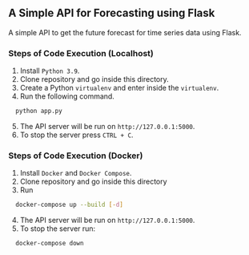 ## A Simple API for Forecasting using Flask

A simple API to get the future forecast for time series data using Flask.


### Steps of Code Execution (Localhost)

  1. Install `Python 3.9`.
  2. Clone repository and go inside this directory.
  3. Create a Python `virtualenv` and enter inside the `virtualenv`.
  4. Run the following command.
  ```bash
    python app.py
  ```
  5. The API server will be run on  `http://127.0.0.1:5000`.
  6. To stop the server press `CTRL + C`.


### Steps of Code Execution (Docker)

  1. Install `Docker` and `Docker Compose`.
  2. Clone repository and go inside this directory
  3. Run
  ```bash
    docker-compose up --build [-d]
  ```
  4. The API server will be run on  `http://127.0.0.1:5000`.
  5. To stop the server run:
  ```bash
    docker-compose down
  ```
